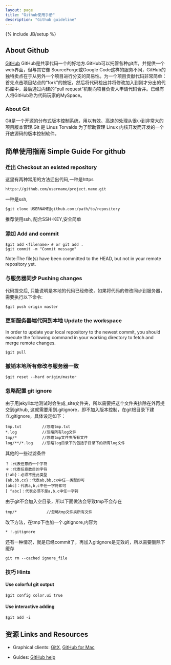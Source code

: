 ```yaml
---
layout: page
title: "Github使用手册"
description: "Github guideline"
---
```

{% include JB/setup %}

## About Github

[GitHub](https://github.com) GitHub是共享代码一个的好地方.GitHub可以托管各种git库，并提供一个web界面，但与其它像 SourceForge或Google Code这样的服务不同，GitHub的独特卖点在于从另外一个项目进行分支的简易性。为一个项目贡献代码非常简单：首先点击项目站点的“fork”的按钮，然后将代码检出并将修改加入到刚才分出的代码库中，最后通过内建的“pull request”机制向项目负责人申请代码合并。已经有人将GitHub称为代码玩家的MySpace。

### About Git
Git是一个开源的分布式版本控制系统，用以有效、高速的处理从很小到非常大的项目版本管理.Git 是 Linus Torvalds 为了帮助管理 Linux 内核开发而开发的一个开放源码的版本控制软件。

## 简单使用指南 Simple Guide For github

### 迁出 Checkout an existed repository

这里有两种常用的方法迁出代码,一种是https

	https://github.com/username/project.name.git	

一种是ssh,
	
	$git clone USERNAME@github.com:/path/to/repository

推荐使用ssh, 配合SSH-KEY,安全简单

### 添加 Add and commit
	
	$git add <filename> # or git add .
	$git commit -m "Commit message"

Note:The file(s) have been committed to the HEAD, but not in your remote repository yet.

### 与服务器同步 Pushing changes

代码提交后, 只能说明是本地的代码已经修改，如果将代码的修改同步到服务器，需要执行以下命令:
 
	$git push origin master

### 更新服务器端代码到本地 Update the workspace

In order to update your local repository to the newest commit, you should execute the following command in your working directory to fetch and merge remote changes.

	$git pull

### 撤销本地所有修改与服务器一致

	$git reset --hard origin/master

### 忽略配置 git ignore

由于用jekyll本地测试时会生成_site文件夹，所以需要把这个文件夹排除在外再提交到github, 这就需要用到.gitignore，即不加入版本控制，在git根目录下建立.gitignore，具体设定如下：

	tmp.txt         //忽略tmp.txt 
	*.log           //忽略所有log文件 
	tmp/*           //忽略tmp文件夹所有文件 
	log/**/*.log    //忽略log目录下的包括子目录下的所有log文件 

其他的一些过滤条件

	？：代表任意的一个字符
	＊：代表任意数目的字符
	{!ab}：必须不是此类型
	{ab,bb,cx}：代表ab,bb,cx中任一类型即可
	[abc]：代表a,b,c中任一字符即可
	[ ^abc]：代表必须不是a,b,c中任一字符

由于git不会加入空目录，所以下面做法会导致tmp不会存在

	tmp/*             //忽略tmp文件夹所有文件 

改下方法，在tmp下也加一个.gitignore,内容为

	* !.gitignore 

还有一种情况，就是已经commit了，再加入gitignore是无效的，所以需要删除下缓存

	git rm --cached ignore_file 


### 技巧 Hints

#### Use colorful git output

	$git config color.ui true

#### Use interactive adding

	$git add -i

## 资源 Links and Resources

- Graphical clients: [GitX](http://gitx.laullon.com), [GitHub for Mac](http://mac.github.com/)

- Guides: [GitHub help](https://help.github.com)
